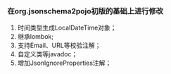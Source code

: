 ### 在org.jsonschema2pojo初版的基础上进行修改
1. 时间类型生成LocalDateTime对象；
2. 继承lombok;
3. 支持Email、URL等校验注解；
4. 自定义类等javadoc；
5. 增加JsonIgnoreProperties注解；

